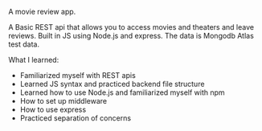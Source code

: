 A movie review app. 

A Basic REST api that allows you to access movies and theaters and leave reviews. Built in JS using Node.js and express.
The data is Mongodb Atlas test data.

What I learned:
  - Familiarized myself with REST apis
  - Learned JS syntax and practiced backend file structure
  - Learned how to use Node.js and familiarized myself with npm
  - How to set up middleware
  - How to use express
  - Practiced separation of concerns
